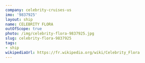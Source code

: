 ```yaml
---
company: celebrity-cruises-us
imo: '9837925'
layout: ship
name: CELEBRITY FLORA
outOfScope: true
photo: /img/celebrity-flora-9837925.jpg
slug: celebrity-flora-9837925
tags:
- ship
wikipediaUrl: https://fr.wikipedia.org/wiki/Celebrity_Flora
---
```

